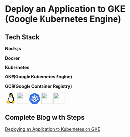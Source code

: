 # Deploy an Application to GKE (Google Kubernetes Engine)

## Tech Stack

**Node.js**

**Docker**

**Kubernetes**

**GKE(Google Kubernetes Engine)**

**GCR(Google Container Registry)**

<p>
<img src="https://raw.githubusercontent.com/devicons/devicon/master/icons/linux/linux-original.svg" alt="linux" height="36" width="36"/>
<img src="https://raw.githubusercontent.com/tush-tr/tush-tr/master/res/docker.gif" height="36" width="36" >
<img src="https://raw.githubusercontent.com/tush-tr/tush-tr/master/res/kubernetes.svg.png"  height="36" width="36" >
<img src="https://cdn.jsdelivr.net/gh/devicons/devicon/icons/googlecloud/googlecloud-original.svg" height="36" width="36">
<img src="https://cdn.jsdelivr.net/gh/devicons/devicon/icons/nodejs/nodejs-original-wordmark.svg" height="36" width="36">
</p>

## Complete Blog with Steps
[Deploying an Application to Kubernetes on GKE]("https://varchasvh.hashnode.dev/deploying-an-application-to-kubernetes-on-gcp")

